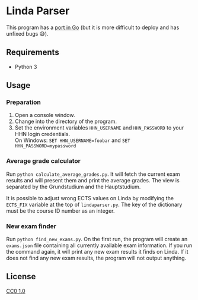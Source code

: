 Linda Parser
============
This program has a [port in Go](https://github.com/srhnsn/go-lindaparser) (but it is more difficult to deploy and has unfixed bugs 😅).

Requirements
------------
* Python 3

Usage
-----
### Preparation
1. Open a console window.
1. Change into the directory of the program.
1. Set the environment variables `HHN_USERNAME` and `HHN_PASSWORD` to your HHN login credentials.  
On Windows: `SET HHN_USERNAME=foobar` and `SET HHN_PASSWORD=mypassword`

### Average grade calculator
Run `python calculate_average_grades.py`. It will fetch the current exam results and will present them and print the average grades. The view is separated by the Grundstudium and the Hauptstudium.

It is possible to adjust wrong ECTS values on Linda by modifying the `ECTS_FIX` variable at the top of `lindaparser.py`. The key of the dictionary must be the course ID number as an integer.

### New exam finder
Run `python find_new_exams.py`. On the first run, the program will create an `exams.json` file containing all currently available exam information. If you run the command again, it will print any new exam results it finds on Linda. If it does not find any new exam results, the program will not output anything.

License
-------
[CC0 1.0](https://creativecommons.org/publicdomain/zero/1.0/)
